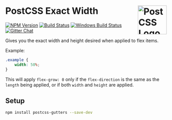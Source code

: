 # PostCSS Exact Width [<img src="https://postcss.github.io/postcss/logo.svg" alt="PostCSS Logo" width="90" height="90" align="right">][postcss]

[![NPM Version][npm-img]][npm-url]
[![Build Status][cli-img]][cli-url]
[![Windows Build Status][win-img]][win-url]
[![Gitter Chat][git-img]][git-url]

Gives you the exact width and height desired when applied to flex items.

Example:

```css
.example {
	width: 50%;
}
```

This will apply `flex-grow: 0` only if the `flex-direction` is the same as the `length` being applied, or if both `width` and `height` are applied. 

## Setup

```bash
npm install postcss-gutters --save-dev
```

[npm-url]: https://www.npmjs.com/package/postcss-exact-width
[npm-img]: https://img.shields.io/npm/v/postcss-exact-width.svg
[cli-url]: https://travis-ci.org/mindthetic/postcss-exact-width
[cli-img]: https://img.shields.io/travis/mindthetic/postcss-exact-width.svg
[win-url]: https://ci.appveyor.com/project/mindthetic/postcss-exact-width
[win-img]: https://img.shields.io/appveyor/ci/mindthetic/postcss-exact-width.svg
[git-url]: https://gitter.im/postcss/postcss
[git-img]: https://img.shields.io/badge/chat-gitter-blue.svg

[PostCSS Exact Width]: https://github.com/mindthetic/postcss-exact-width
[Gulp PostCSS]: https://github.com/postcss/gulp-postcss
[Grunt PostCSS]: https://github.com/nDmitry/grunt-postcss
[PostCSS]: https://github.com/postcss/postcss
[PostCSS Loader]: https://github.com/postcss/postcss-loader
